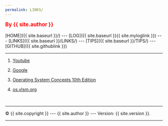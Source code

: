 ```yaml
---
permalink: LINKS/
---
```

<span style="color:red; font-weight:bold; font-size:larger;">By {{ site.author }}</span>
<br><br>
[HOME]({{ site.baseurl }}/) ---
[LOG]({{ site.baseurl }}{{ site.myloglink }}) ---
[LINKS]({{ site.baseurl }}/LINKS/) ---
[TIPS]({{ site.baseurl }}/TIPS/) ---
[GITHUB]({{ site.githublink }})
<br>
<hr>

1. [Youtube](https://www.youtube.com/)<br>

2. [Google](https://www.google.com/)

3. [Operating System Concepts 10th Edition](https://os.ecci.ucr.ac.cr/slides/Abraham-Silberschatz-Operating-System-Concepts-10th-2018.pdf)

4. [os.vlsm.org](https://os.vlsm.org/)

<br>
<hr>
&copy; {{ site.copyright }} --- {{ site.author }} --- Version: {{ site.version }}.
<hr>
<br>
